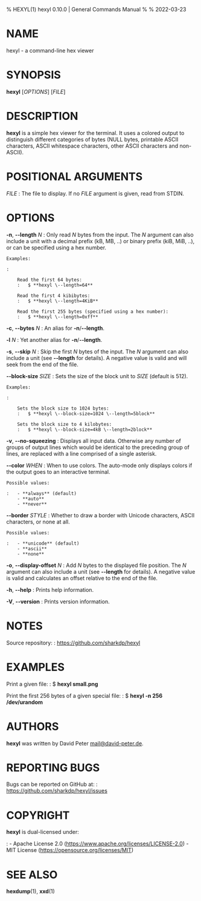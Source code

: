 % HEXYL(1) hexyl 0.10.0 | General Commands Manual
%
% 2022-03-23

<!--
This man page is written in Pandoc's Markdown.
See: https://pandoc.org/MANUAL.html#pandocs-markdown
-->

# NAME

hexyl - a command-line hex viewer

# SYNOPSIS

**hexyl** [_OPTIONS_] [_FILE_]

# DESCRIPTION

**hexyl** is a simple hex viewer for the terminal.
It uses a colored output to distinguish different categories of bytes (NULL
bytes, printable ASCII characters, ASCII whitespace characters, other ASCII
characters and non-ASCII).

# POSITIONAL ARGUMENTS

_FILE_
:   The file to display.
    If no _FILE_ argument is given, read from STDIN.

# OPTIONS

**-n**, **\--length** _N_
:   Only read _N_ bytes from the input.
    The _N_ argument can also include a unit with a decimal prefix (kB, MB, ..)
    or binary prefix (kiB, MiB, ..), or can be specified using a hex number.

    Examples:

    :   

        Read the first 64 bytes:
        :   $ **hexyl \--length=64**

        Read the first 4 kibibytes:
        :   $ **hexyl \--length=4KiB**

        Read the first 255 bytes (specified using a hex number):
        :   $ **hexyl \--length=0xff**

**-c**, **\--bytes** _N_
:   An alias for **-n**/**\--length**.

**-l** _N_
:   Yet another alias for **-n**/**\--length**.

**-s**, **\--skip** _N_
:   Skip the first _N_ bytes of the input.
    The _N_ argument can also include a unit (see **\--length** for details).
    A negative value is valid and will seek from the end of the file.

**\--block-size** _SIZE_
:   Sets the size of the block unit to _SIZE_ (default is 512).

    Examples:

    :   

        Sets the block size to 1024 bytes:
        :   $ **hexyl \--block-size=1024 \--length=5block**

        Sets the block size to 4 kilobytes:
        :   $ **hexyl \--block-size=4kB \--length=2block**

**-v**, **\--no-squeezing**
:   Displays all input data.
    Otherwise any number of groups of output lines which would be identical to
    the preceding group of lines, are replaced with a line comprised of a
    single asterisk.

**\--color** _WHEN_
:   When to use colors.
    The auto-mode only displays colors if the output goes to an interactive
    terminal.

    Possible values:

    :   - **always** (default)
        - **auto**
        - **never**

**\--border** _STYLE_
:   Whether to draw a border with Unicode characters, ASCII characters, or none
    at all.

    Possible values:

    :   - **unicode** (default)
        - **ascii**
        - **none**

**-o**, **\--display-offset** _N_
:   Add _N_ bytes to the displayed file position.
    The _N_ argument can also include a unit (see **\--length** for details).
    A negative value is valid and calculates an offset relative to the end of
    the file.

**-h**, **\--help**
:   Prints help information.

**-V**, **\--version**
:   Prints version information.

# NOTES

Source repository:
:   <https://github.com/sharkdp/hexyl>

# EXAMPLES

Print a given file:
:   $ **hexyl small.png**

Print the first 256 bytes of a given special file:
:   $ **hexyl -n 256 /dev/urandom**

# AUTHORS

**hexyl** was written by David Peter <mail@david-peter.de>.

# REPORTING BUGS

Bugs can be reported on GitHub at:
:   <https://github.com/sharkdp/hexyl/issues>

# COPYRIGHT

**hexyl** is dual-licensed under:

:   - Apache License 2.0 (<https://www.apache.org/licenses/LICENSE-2.0>)
    - MIT License (<https://opensource.org/licenses/MIT>)

# SEE ALSO

**hexdump**(1), **xxd**(1)

